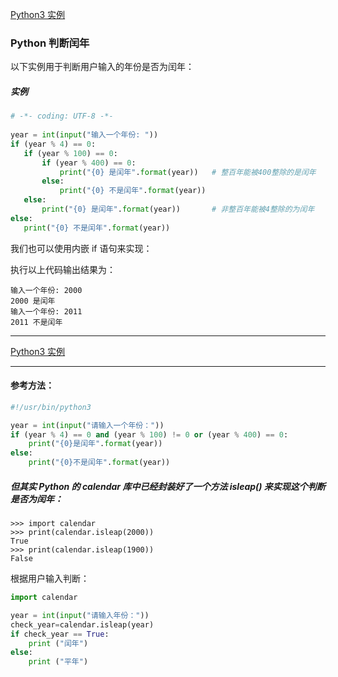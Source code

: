 [Python3 实例](/src/lesson25.examples/examples.md)
### Python 判断闰年

以下实例用于判断用户输入的年份是否为闰年：

##### 实例
```python
# -*- coding: UTF-8 -*-
 
year = int(input("输入一个年份: "))
if (year % 4) == 0:
   if (year % 100) == 0:
       if (year % 400) == 0:
           print("{0} 是闰年".format(year))   # 整百年能被400整除的是闰年
       else:
           print("{0} 不是闰年".format(year))
   else:
       print("{0} 是闰年".format(year))       # 非整百年能被4整除的为闰年
else:
   print("{0} 不是闰年".format(year))
```
我们也可以使用内嵌 if 语句来实现：

执行以上代码输出结果为：
```
输入一个年份: 2000
2000 是闰年
输入一个年份: 2011
2011 不是闰年
```
---
[Python3 实例](/src/lesson25.examples/examples.md)

---
#### 参考方法：
```python
#!/usr/bin/python3

year = int(input("请输入一个年份："))
if (year % 4) == 0 and (year % 100) != 0 or (year % 400) == 0:
    print("{0}是闰年".format(year))
else:
    print("{0}不是闰年".format(year))
```

##### 但其实 Python 的 calendar 库中已经封装好了一个方法 isleap() 来实现这个判断是否为闰年：
```
>>> import calendar
>>> print(calendar.isleap(2000))
True
>>> print(calendar.isleap(1900))
False
```
根据用户输入判断：
```python
import calendar

year = int(input("请输入年份："))
check_year=calendar.isleap(year)
if check_year == True:
    print ("闰年")
else:
    print ("平年")
```
